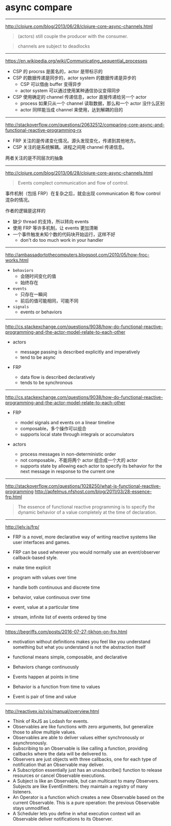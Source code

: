 # async compare

---

http://clojure.com/blog/2013/06/28/clojure-core-async-channels.html

> (actors) still couple the producer with the consumer.

> channels are subject to deadlocks

---

https://en.wikipedia.org/wiki/Communicating_sequential_processes

+ CSP 的 procrss 是匿名的，actor 是带标示的
+ CSP 的数据传递是同步的，actor system 的数据传递是异步的
    - CSP 可以借由 buffer 变得异步
    - actor system 可以通过使用某种通信协议变得同步
+ CSP 使用确定的 channel 传递信息，actor 直接传递给另一个 actor
    - process 如果只从一个 channel 读取数据，那么和一个 actor 没什么区别
    - actor 同样能当成 channel 来使用，达到解耦的目的

---

http://stackoverflow.com/questions/20632512/comparing-core-async-and-functional-reactive-programming-rx

- FRP 关注的是传递变化情况。源头发现变化，传递到其他地方。
- CSP 关注的是系统解耦。进程之间用 channel 传递信息。

两者关注的是不同层次的抽象

---

http://clojure.com/blog/2013/06/28/clojure-core-async-channels.html

> Events complect communication and flow of control.

事件机制（包括 FRP）在复杂之后，就会出现 communication 和 flow control 混杂的情况。

作者的逻辑是这样的
- 缺少 thread 的支持，所以转向 events
- 使用 FRP 等许多机制，让 events 更加清晰
- 一个事件触发未知个数的代码块开始运行，这样不好
    - don't do too much work in your handler

---

http://ambassadortothecomputers.blogspot.com/2010/05/how-froc-works.html

- `behaviors`
    - 会随时间变化的值
    - 始终存在
- `events`
    - 只存在一瞬间
    - 前后的值可能相同，可能不同
- `signals`
    - events or behaviors

---

http://cs.stackexchange.com/questions/9038/how-do-functional-reactive-programming-and-the-actor-model-relate-to-each-other

- actors
    - message passing is described explicitly and imperatively
    - tend to be async

- FRP
    - data flow is described declaratively
    - tends to be synchronous

---

http://cs.stackexchange.com/questions/9038/how-do-functional-reactive-programming-and-the-actor-model-relate-to-each-other

- FRP
    - model signals and events on a linear timeline
    - composable，多个操作可以组合
    - supports local state through integrals or accumulators

- actors
    - process messages in non-deterministic order
    - not composable，不能将两个 actor 组合成一个大的 actor
    - supports state by allowing each actor to specify its behavior for the next message in response to the current one

---

http://stackoverflow.com/questions/1028250/what-is-functional-reactive-programming
http://apfelmus.nfshost.com/blog/2011/03/28-essence-frp.html

> The essence of functional reactive programming is to
> specify the dynamic behavior of a value
> completely at the time of declaration.

---

http://jelv.is/frp/

- FRP is a novel, more declarative way of writing reactive systems like user interfaces and games.
- FRP can be used wherever you would normally use an event/observer callback-based style.

- make time explicit
- program with values over time
- handle both continuous and discrete time

- behavior, value continuous over time
- event, value at a particular time
- stream, infinite list of events ordered by time

---

https://begriffs.com/posts/2016-07-27-tikhon-on-frp.html

- motivation without definitions makes you feel like you understand something
    but what you understand is not the abstraction itself

- functional means simple, composable, and declarative

- Behaviors change continuously
- Events happen at points in time
- Behavior is a function from time to values
- Event is pair of time and value

---

http://reactivex.io/rxjs/manual/overview.html

- Think of RxJS as Lodash for events.
- Observables are like functions with zero arguments, but generalize those to allow multiple values.
- Observables are able to deliver values either synchronously or asynchronously.
- Subscribing to an Observable is like calling a function, providing callbacks where the data will be delivered to.
- Observers are just objects with three callbacks, one for each type of notification that an Observable may deliver.
- A Subscription essentially just has an unsubscribe() function to release resources or cancel Observable executions.
- A Subject is like an Observable, but can multicast to many Observers. Subjects are like EventEmitters: they maintain a registry of many listeners.
- An Operator is a function which creates a new Observable based on the current Observable. This is a pure operation: the previous Observable stays unmodified.
- A Scheduler lets you define in what execution context will an Observable deliver notifications to its Observer.
